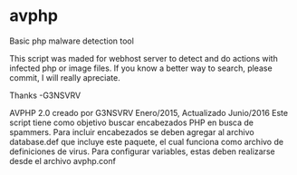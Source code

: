 # avphp
Basic php malware detection tool

This script was maded for webhost server to detect and do actions with infected php or image files.
If you know a better way to search, please commit, I will really apreciate.

Thanks
-G3NSVRV

AVPHP 2.0 creado por G3NSVRV
Enero/2015, Actualizado Junio/2016
Este script tiene como objetivo buscar encabezados PHP en busca de spammers. Para incluir encabezados se deben agregar al archivo database.def que incluye este paquete, el cual funciona como archivo de definiciones de virus. Para configurar variables, estas deben realizarse desde el archivo avphp.conf
